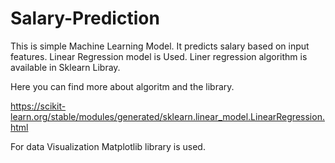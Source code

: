# Salary-Prediction

This is simple Machine Learning Model. It predicts salary based on input features. 
Linear Regression model is Used. Liner regression algorithm is available in Sklearn Libray.

Here you can find more about algoritm and the library.

https://scikit-learn.org/stable/modules/generated/sklearn.linear_model.LinearRegression.html

For data Visualization Matplotlib library is used. 
